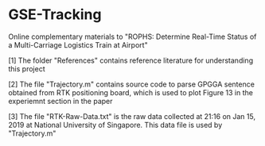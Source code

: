 # GSE-Tracking
Online complementary materials to "ROPHS: Determine Real-Time Status of a Multi-Carriage Logistics Train at Airport"

[1] The folder "References" contains reference literature for understanding this project

[2] The file "Trajectory.m" contains source code to parse GPGGA sentence obtained from RTK positioning board, which is used to plot Figure 13 in the experiemnt section in the paper

[3] The file "RTK-Raw-Data.txt" is the raw data collected at 21:16 on Jan 15, 2019 at National University of Singapore. This data file is used by "Trajectory.m"

